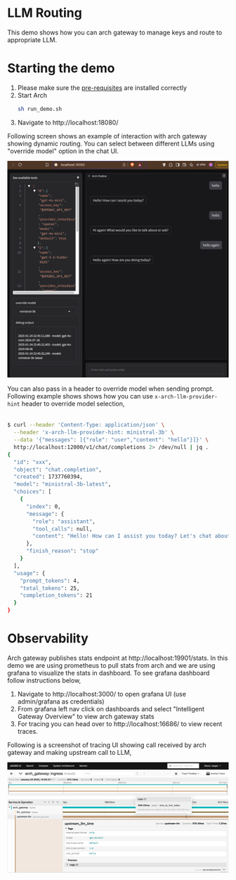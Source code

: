 # LLM Routing
This demo shows how you can arch gateway to manage keys and route to appropriate LLM.

# Starting the demo
1. Please make sure the [pre-requisites](https://github.com/katanemo/arch/?tab=readme-ov-file#prerequisites) are installed correctly
1. Start Arch
   ```sh
   sh run_demo.sh
   ```
1. Navigate to http://localhost:18080/

Following screen shows an example of interaction with arch gateway showing dynamic routing. You can select between different LLMs using "override model" option in the chat UI.

![LLM Routing Demo](llm_routing_demo.png)

You can also pass in a header to override model when sending prompt. Following example shows shows how you can use `x-arch-llm-provider-hint` header to override model selection,

```bash

$ curl --header 'Content-Type: application/json' \
  --header 'x-arch-llm-provider-hint: ministral-3b' \
  --data '{"messages": [{"role": "user","content": "hello"}]}' \
  http://localhost:12000/v1/chat/completions 2> /dev/null | jq .
{
  "id": "xxx",
  "object": "chat.completion",
  "created": 1737760394,
  "model": "ministral-3b-latest",
  "choices": [
    {
      "index": 0,
      "message": {
        "role": "assistant",
        "tool_calls": null,
        "content": "Hello! How can I assist you today? Let's chat about anything you'd like. 😊"
      },
      "finish_reason": "stop"
    }
  ],
  "usage": {
    "prompt_tokens": 4,
    "total_tokens": 25,
    "completion_tokens": 21
  }
}

```

# Observability
Arch gateway publishes stats endpoint at http://localhost:19901/stats. In this demo we are using prometheus to pull stats from arch and we are using grafana to visualize the stats in dashboard. To see grafana dashboard follow instructions below,

1. Navigate to http://localhost:3000/ to open grafana UI (use admin/grafana as credentials)
1. From grafana left nav click on dashboards and select "Intelligent Gateway Overview" to view arch gateway stats
1. For tracing you can head over to http://localhost:16686/ to view recent traces.

Following is a screenshot of tracing UI showing call received by arch gateway and making upstream call to LLM,

![Jaeger Tracing](jaeger_tracing_llm_routing.png)
